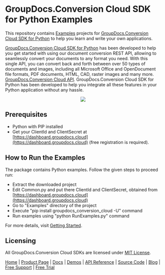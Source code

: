 # GroupDocs.Conversion Cloud SDK for Python Examples

This repository contains [Examples](Examples) projects for [GroupDocs.Conversion Cloud SDK for Python](https://github.com/groupdocs-conversion-cloud/groupdocs-conversion-cloud-python) to help you learn and write your own applications.

[GroupDocs.Conversion Cloud SDK for Python](https://products.groupdocs.cloud/conversion/python) has been developed to help you get started with using our document conversion REST API, allowing to seamlessly convert your documents to any format you need. With this single API, you can convert back and forth between over 50 types of documents and images, including all Microsoft Office and OpenDocument file formats, PDF documents, HTML, CAD, raster images and many more.
[GroupDocs.Conversion Cloud API](https://products.groupdocs.cloud/conversion). GroupDocs.Conversion Cloud SDK for Python has been developed to help you integrate all these features in your Python application without any hassle.

<p align="center">
  <a title="Download complete GroupDocs.Conversion Cloud SDK Python Example source code" href="https://github.com/groupdocs-conversion-cloud/groupdocs-conversion-cloud-python-samples/archive/master.zip">
	<img src="https://raw.github.com/AsposeExamples/java-examples-dashboard/master/images/downloadZip-Button-Large.png" />
  </a>
</p>

## Prerequisites

+ Python with PIP installed
+ Get your ClientId and ClientSecret at [https://dashboard.groupdocs.cloud](https://dashboard.groupdocs.cloud) (free registration is required).

## How to Run the Examples

The package contains Python examples. Follow the given steps to proceed run:

* Extract the downloaded project
* Edit Common.py and put there ClientId and ClientSecret, obtained from [https://dashboard.groupdocs.cloud](https://dashboard.groupdocs.cloud)
* Go to "Examples" directory of the project
* Execute "pip install groupdocs_conversion_cloud -U" command
* Run examples using "python RunExamples.py" command

For more details, visit  [Getting Started](https://docs.groupdocs.cloud/conversion/getting-started/).

## Licensing

All GroupDocs.Conversion Cloud SDKs are licensed under [MIT License](LICENSE).

[Home](https://www.groupdocs.cloud/) | [Product Page](https://products.groupdocs.cloud/conversion/python) | [Docs](https://docs.groupdocs.cloud/conversion/) | [Demos](https://products.groupdocs.app/conversion/family) | [API Reference](https://apireference.groupdocs.cloud/conversion/) | [Source Code](https://github.com/groupdocs-conversion-cloud/groupdocs-conversion-cloud-python) | [Blog](https://blog.groupdocs.cloud/category/conversion/) | [Free Support](https://forum.groupdocs.cloud/c/conversion) | [Free Trial](https://purchase.groupdocs.cloud/trial)
